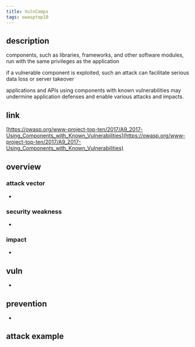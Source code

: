 ```yaml
---
title: VulnComps
tags: owasptop10
---
```


## description

components, such as libraries, frameworks, and other software modules, run with the same privileges as the application

if a vulnerable component is exploited, such an attack can facilitate serious data loss or server takeover

applications and APIs using components with known vulnerabilities may undermine application defenses and enable various attacks and impacts.

## link

[https://owasp.org/www-project-top-ten/2017/A9_2017-Using_Components_with_Known_Vulnerabilities](https://owasp.org/www-project-top-ten/2017/A9_2017-Using_Components_with_Known_Vulnerabilities)

## overview

### attack vector

* 

### security weakness

* 

### impact

* 

## vuln

* 

## prevention

* 

## attack example
